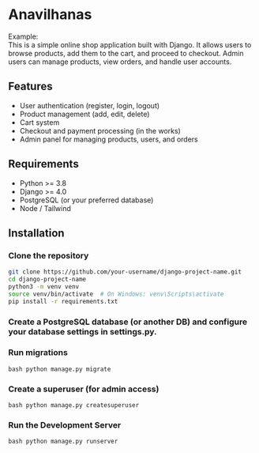 # Anavilhanas

Example:  
This is a simple online shop application built with Django. It allows users to browse products, add them to the cart, and proceed to checkout. Admin users can manage products, view orders, and handle user accounts.

## Features
- User authentication (register, login, logout)
- Product management (add, edit, delete)
- Cart system
- Checkout and payment processing (in the works)
- Admin panel for managing products, users, and orders

## Requirements
- Python >= 3.8
- Django >= 4.0
- PostgreSQL (or your preferred database)
- Node / Tailwind

## Installation

### Clone the repository
```bash
git clone https://github.com/your-username/django-project-name.git
cd django-project-name
python3 -m venv venv
source venv/bin/activate  # On Windows: venv\Scripts\activate
pip install -r requirements.txt
```
### Create a PostgreSQL database (or another DB) and configure your database settings in settings.py.

### Run migrations
```bash python manage.py migrate ```

### Create a superuser (for admin access)
```bash python manage.py createsuperuser ```

### Run the Development Server
```bash python manage.py runserver ```
